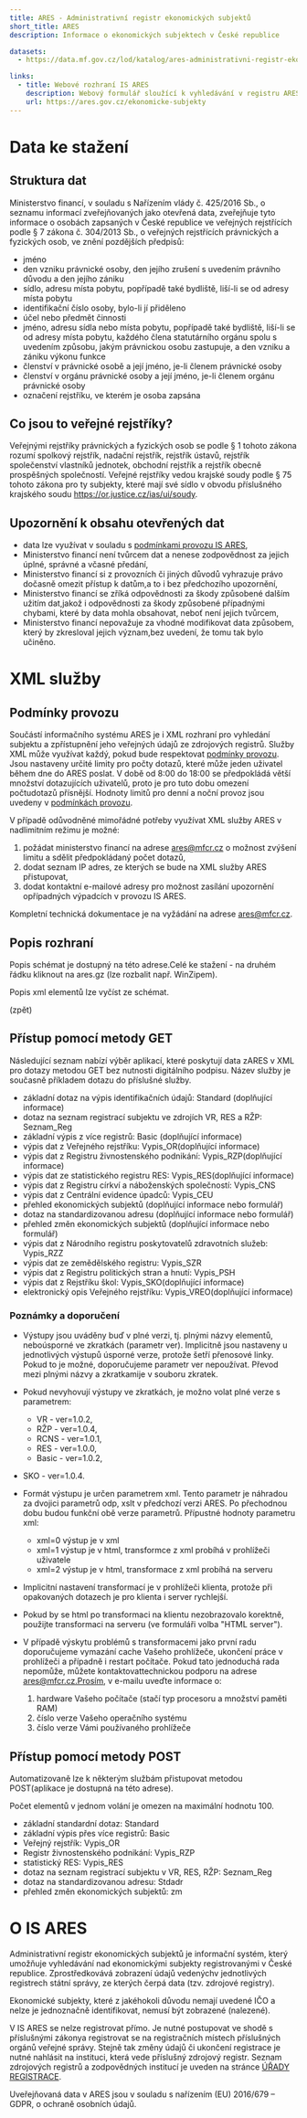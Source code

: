 ```yaml
---
title: ARES - Administrativní registr ekonomických subjektů
short_title: ARES
description: Informace o ekonomických subjektech v České republice

datasets:
  - https://data.mf.gov.cz/lod/katalog/ares-administrativni-registr-ekonomickych-subjektu

links:
  - title: Webové rozhraní IS ARES
    description: Webový formulář sloužící k vyhledávání v registru ARES
    url: https://ares.gov.cz/ekonomicke-subjekty
---
```


# Data ke stažení

## Struktura dat

Ministerstvo financí, v souladu s Nařízením vlády č. 425/2016 Sb., o seznamu informací zveřejňovaných jako otevřená data, zveřejňuje tyto informace o osobách zapsaných v České republice ve veřejných rejstřících podle § 7 zákona č. 304/2013 Sb., o veřejných rejstřících právnických a fyzických osob, ve znění pozdějších předpisů: 

 - jméno
 - den vzniku právnické osoby, den jejího zrušení s uvedením právního důvodu a den jejího zániku
 - sídlo, adresu místa pobytu, popřípadě také bydliště, liší-li se od adresy místa pobytu
 - identifikační číslo osoby, bylo-li jí přiděleno
 - účel nebo předmět činnosti
 - jméno, adresu sídla nebo místa pobytu, popřípadě také bydliště, liší-li se od adresy místa pobytu, každého člena statutárního orgánu spolu s uvedením způsobu, jakým právnickou osobu zastupuje, a den vzniku a zániku výkonu funkce
 - členství v právnické osobě a její jméno, je-li členem právnické osoby
 - členství v orgánu právnické osoby a její jméno, je-li členem orgánu právnické osoby
 - označení rejstříku, ve kterém je osoba zapsána

## Co jsou to veřejné rejstříky?
Veřejnými rejstříky právnických a fyzických osob se podle § 1 tohoto zákona rozumí spolkový rejstřík, nadační rejstřík, rejstřík ústavů, rejstřík společenství vlastníků jednotek, obchodní rejstřík a rejstřík obecně prospěšných společností. Veřejné rejstříky vedou krajské soudy podle § 75 tohoto zákona pro ty subjekty, které mají své sídlo v obvodu příslušného krajského soudu https://or.justice.cz/ias/ui/soudy.

## Upozornění k obsahu otevřených dat

 - data lze využívat v souladu s [podmínkami provozu IS ARES](http://wwwinfo.mfcr.cz/ares/ares_podminky.html.cz),
 - Ministerstvo financí není tvůrcem dat a nenese zodpovědnost za jejich úplné, správné a včasné předání,
 - Ministerstvo financí si z provozních či jiných důvodů vyhrazuje právo dočasně omezit přístup k datům,a to i bez předchozího upozornění,
 - Ministerstvo financí se zříká odpovědnosti za škody způsobené dalším užitím dat,jakož i odpovědnosti za škody způsobené případnými chybami, které by data mohla obsahovat, neboť není jejich tvůrcem,
 - Ministerstvo financí nepovažuje za vhodné modifikovat data způsobem, který by zkresloval jejich význam,bez uvedení, že tomu tak bylo učiněno.


# XML služby

## Podmínky provozu
Součástí informačního systému ARES je i XML rozhraní pro vyhledání subjektu a zpřístupnění jeho veřejných údajů ze zdrojových registrů. Služby XML může využívat každý, pokud bude respektovat [podmínky provozu](https://wwwinfo.mfcr.cz/ares/ares_podminky.html.cz). Jsou nastaveny určité limity pro počty dotazů, které může jeden uživatel během dne do ARES poslat. V době od 8:00 do 18:00 se předpokládá větší množství dotazujících uživatelů, proto je pro tuto dobu omezení počtudotazů přísnější. Hodnoty limitů pro denní a noční provoz jsou uvedeny v [podmínkách provozu](https://wwwinfo.mfcr.cz/ares/ares_podminky.html.cz).

V případě odůvodněné mimořádné potřeby využívat XML služby ARES v nadlimitním režimu je možné: 
 1. požádat ministerstvo financí na adrese [ares@mfcr.cz](mailto:ares@mfcr.cz) o možnost zvýšení limitu a sdělit předpokládaný počet dotazů,
 2. dodat seznam IP adres, ze kterých se bude na XML služby ARES přistupovat,
 3. dodat kontaktní e-mailové adresy pro možnost zasílání upozornění opřípadných výpadcích v provozu IS ARES.


Kompletní technická dokumentace je na vyžádání na adrese [ares@mfcr.cz](mailto:ares@mfcr.cz).



## Popis rozhraní

Popis schémat je dostupný na této adrese.Celé ke stažení - na druhém řádku kliknout na ares.gz (lze rozbalit např. WinZipem).

Popis xml elementů lze vyčíst ze schémat.

(zpět)



## Přístup pomocí metody GET

Následující seznam nabízí výběr aplikací, které poskytují data zARES v XML pro dotazy metodou GET bez nutnosti digitálního podpisu. Název služby je současně příkladem dotazu do příslušné služby. 
 - základní dotaz na výpis identifikačních údajů: Standard (doplňující informace)
 - dotaz na seznam registrací subjektu ve zdrojích VR, RES a RŽP: Seznam_Reg
 - základní výpis z více registrů: Basic (doplňující informace)
 - výpis dat z Veřejného rejstříku: Vypis_OR(doplňující informace)
 - výpis dat z Registru živnostenského podnikání: Vypis_RZP(doplňující informace)
 - výpis dat ze statistického registru RES: Vypis_RES(doplňující informace)
 - výpis dat z Registru církví a náboženských společností: Vypis_CNS
 - výpis dat z Centrální evidence úpadců: Vypis_CEU
 - přehled ekonomických subjektů (doplňující informace nebo formulář)
 - dotaz na standardizovanou adresu (doplňující informace nebo formulář)
 - přehled změn ekonomických subjektů (doplňující informace nebo formulář)
 - výpis dat z Národního registru poskytovatelů zdravotních služeb: Vypis_RZZ
 - výpis dat ze zemědělského registru: Vypis_SZR
 - výpis dat z Registru politických stran a hnutí: Vypis_PSH
 - výpis dat z Rejstříku škol: Vypis_SKO(doplňující informace)
 - elektronický opis Veřejného rejstříku: Vypis_VREO(doplňující informace)

### Poznámky a doporučení
- Výstupy jsou uváděny buď v plné verzi, tj. plnými názvy elementů, neboúsporné ve zkratkách (parametr ver). Implicitně jsou nastaveny u jednotlivých výstupů úsporné verze, protože šetří přenosové linky. Pokud to je možné, doporučujeme parametr ver nepoužívat. Převod mezi plnými názvy a zkratkamije v souboru zkratek.
- Pokud nevyhovují výstupy ve zkratkách, je možno volat plné verze s parametrem:
  - VR - ver=1.0.2,
  - RŽP - ver=1.0.4,
  - RCNS - ver=1.0.1,
  - RES - ver=1.0.0,
  - Basic - ver=1.0.2,
- SKO - ver=1.0.4.
- Formát výstupu je určen parametrem xml. Tento parametr je náhradou za dvojici parametrů odp, xslt v předchozí verzi ARES. Po přechodnou dobu budou funkční obě verze parametrů. Přípustné hodnoty parametru xml: 
  - xml=0 výstup je v xml 
  - xml=1 výstup je v html, transformce z xml probíhá v prohlížeči uživatele 
  - xml=2 výstup je v html, transformace z xml probíhá na serveru 

- Implicitní nastavení transformací je v prohlížeči klienta, protože při opakovaných dotazech je pro klienta i server rychlejší.
- Pokud by se html po transformaci na klientu nezobrazovalo korektně, použijte transformaci na serveru (ve formuláři volba "HTML server").
- V případě výskytu problémů s transformacemi jako první radu doporučujeme vymazání cache Vašeho prohlížeče, ukončení práce v prohlížeči a případně i restart počítače. Pokud tato jednoduchá rada nepomůže, můžete kontaktovattechnickou podporu na adrese ares@mfcr.cz.Prosím, v e-mailu uveďte informace o:
    1. hardware Vašeho počítače (stačí typ procesoru a množství paměti RAM)
    2. číslo verze Vašeho operačního systému
    3. číslo verze Vámi používaného prohlížeče

## Přístup pomocí metody POST

Automatizovaně lze k některým službám přistupovat metodou POST(aplikace je dostupná na této adrese).

Počet elementů <Dotaz> v jednom volání je omezen na maximální hodnotu 100.
- základní standardní dotaz: Standard
- základní výpis přes více registrů: Basic
- Veřejný rejstřík: Vypis_OR
- Registr živnostenského podnikání: Vypis_RZP
- statistický RES: Vypis_RES
- dotaz na seznam registrací subjektu v VR, RES, RŽP: Seznam_Reg
- dotaz na standardizovanou adresu: Stdadr
- přehled změn ekonomických subjektů: zm


# O IS ARES
Administrativní registr ekonomických subjektů je informační systém, který umožňuje vyhledávání nad ekonomickými subjekty registrovanými v České republice. Zprostředkovává zobrazení údajů vedenýchv jednotlivých registrech státní správy, ze kterých čerpá data (tzv. zdrojové registry).

Ekonomické subjekty, které z jakéhokoli důvodu nemají uvedené IČO a nelze je jednoznačně identifikovat, nemusí být zobrazené (nalezené).

V IS ARES se nelze registrovat přímo. Je nutné postupovat ve shodě s příslušnými zákonya registrovat se na registračních místech příslušných orgánů veřejné správy. Stejně tak změny údajů či ukončení registrace je nutné nahlásit na instituci, která vede příslušný zdrojový registr. Seznam zdrojových registrů a zodpovědných institucí je uveden na stránce [ÚŘADY REGISTRACE](https://wwwinfo.mfcr.cz/ares/ares_rm.html.cz).

Uveřejňovaná data v ARES jsou v souladu s nařízením (EU) 2016/679 – GDPR, o ochraně osobních údajů.
